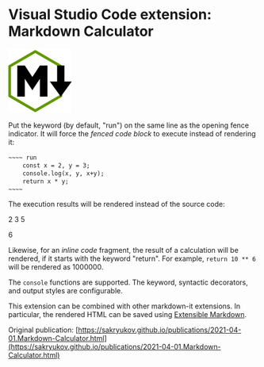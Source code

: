 # Visual Studio Code extension: Markdown Calculator

![Logo](images/logo.png)

Put the keyword (by default, "run") on the same line as the opening fence indicator.
It will force the *fenced code block* to execute instead of rendering it:

````
~~~~ run
    const x = 2, y = 3;
    console.log(x, y, x+y);
    return x * y;
~~~~
````

The execution results will be rendered instead of the source code:

2 3 5

6

Likewise, for an *inline code* fragment, the result of a calculation will be rendered, if it starts with the keyword "return". For example, `return 10 ** 6` will be rendered as 1000000.

The `console` functions are supported. The keyword, syntactic decorators, and output styles are configurable.

This extension can be combined with other markdown-it extensions. In particular, the rendered HTML can be saved using [Extensible Markdown](https://github.com/SAKryukov/vscode-extensible-markdown).

Original publication: [https://sakryukov.github.io/publications/2021-04-01.Markdown-Calculator.html](https://sakryukov.github.io/publications/2021-04-01.Markdown-Calculator.html)
